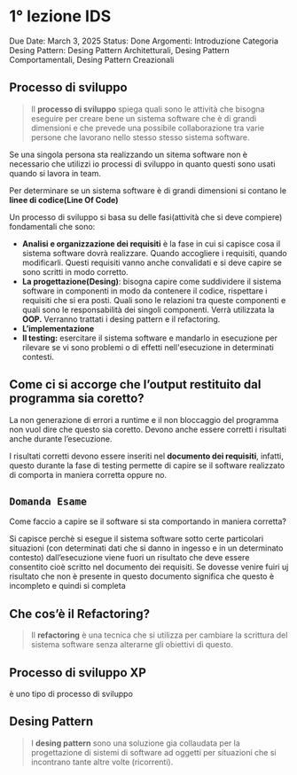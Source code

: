 # 1° lezione IDS

Due Date: March 3, 2025
Status: Done
Argomenti: Introduzione
Categoria Desing Pattern: Desing Pattern Architetturali, Desing Pattern Comportamentali, Desing Pattern Creazionali

## Processo di sviluppo

> Il **processo di sviluppo**  spiega quali sono le attività che bisogna eseguire per creare bene un sistema software che è di grandi dimensioni e che prevede una possibile collaborazione tra varie persone che lavorano nello stesso stesso sistema software.
> 

Se una singola persona sta realizzando un sitema software non è necessario che utilizzi io processi di sviluppo in quanto questi sono usati quando si lavora in team.

Per determinare se un sistema software è di grandi dimensioni si contano le **linee di codice(Line Of Code)**

Un processo di sviluppo si basa su delle fasi(attività che si deve compiere) fondamentali che sono:

- **Analisi e organizzazione dei requisiti** è la fase in cui si capisce cosa il sistema  software dovrà realizzare. Quando accogliere i requisiti, quando modificarli. Questi requisiti vanno anche convalidati e si deve capire se sono scritti in modo corretto.
- **La progettazione(Desing)**: bisogna capire come suddividere il sistema software in componenti in modo da contenere il codice, rispettare i requisiti che si era posti. Quali sono le relazioni tra queste componenti e quali sono le responsabilità dei singoli componenti. Verrà utilizzata la **OOP.** Verranno trattati i desing pattern e il refactoring.
- **L’implementazione**
- **Il testing:** esercitare il sistema software e mandarlo in esecuzione per rilevare se vi sono problemi o di effetti nell'esecuzione in determinati contesti.

## Come ci si accorge che l’output restituito dal programma sia coretto?

La non generazione di errori a runtime e il non bloccaggio del programma non vuol dire che questo sia coretto. Devono anche essere corretti i risultati anche durante l’esecuzione. 

I risultati corretti devono essere inseriti nel **documento dei requisiti**, infatti, questo durante la fase di testing permette di capire se il software realizzato di comporta in maniera corretta oppure no.

## `Domanda Esame`

Come faccio a capire se il software si sta comportando  in maniera corretta?

Si capisce perchè si esegue il sistema software sotto certe particolari situazioni (con determinati dati che si danno in ingesso e in un determinato contesto) dall’esecuzione viene fuori un risultato che deve essere consentito cioè scritto nel documento dei requisiti. Se dovesse venire fuiri uj risultato che  non è presente in questo documento significa che questo è incompleto e quindi si completa 

## Che cos’è il Refactoring?

> Il **refactoring** è una tecnica che si utilizza per cambiare la scrittura del sistema software senza alterarne gli obiettivi di questo.
> 

## Processo di sviluppo XP

è uno tipo di processo di sviluppo

## Desing Pattern

> I **desing pattern**  sono una soluzione gia collaudata per la progettazione di sistemi di software ad oggetti per situazioni che si incontrano tante altre volte (ricorrenti).
>